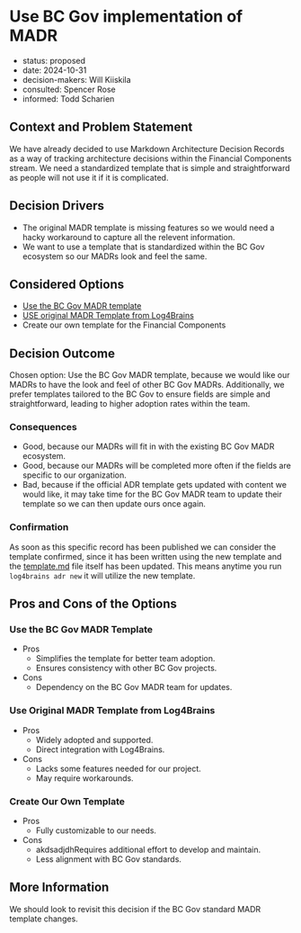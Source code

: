 [//]: # "bc-madr v0.1.0"

<!-- modified MADR 4.0.0 -->

# Use BC Gov implementation of MADR

- status: proposed <!-- proposed | rejected | accepted | deprecated | ... | superseded by ADR-0123 -->
- date: 2024-10-31 <!-- YYYY-MM-DD when the decision was last updated -->
- decision-makers: Will Kiiskila<!-- list everyone involved in the decision -->
- consulted: Spencer Rose <!-- list everyone whose opinions are sought (typically subject-matter experts); and with whom there is a two-way communication --> <!-- OPTIONAL -->
- informed: Todd Scharien <!-- list everyone who is kept up-to-date on progress; and with whom there is a one-way communication} --> <!-- OPTIONAL -->

## Context and Problem Statement

We have already decided to use Markdown Architecture Decision Records as a way of tracking architecture decisions within the Financial Components stream. We need a standardized template that is simple and straightforward as people will not use it if it is complicated.

## Decision Drivers <!-- OPTIONAL -->

- The original MADR template is missing features so we would need a hacky workaround to capture all the relevent information.
- We want to use a template that is standardized within the BC Gov ecosystem so our MADRs look and feel the same.

## Considered Options

- [Use the BC Gov MADR template](https://github.com/bcgov-isd/bc-madr/blob/main/bc-madr-template.md)
- [USE original MADR Template from Log4Brains](https://github.com/thomvaill/log4brains/blob/develop/docs/adr/template.md)
- Create our own template for the Financial Components

## Decision Outcome

Chosen option: Use the BC Gov MADR template, because we would like our MADRs to have the look and feel of other BC Gov MADRs. Additionally, we prefer templates tailored to the BC Gov to ensure fields are simple and straightforward, leading to higher adoption rates within the team.

### Consequences

- Good, because our MADRs will fit in with the existing BC Gov MADR ecosystem.
- Good, because our MADRs will be completed more often if the fields are specific to our organization.
- Bad, because if the official ADR template gets updated with content we would like, it may take time for the BC Gov MADR team to update their template so we can then update ours once again.

### Confirmation <!-- OPTIONAL -->

As soon as this specific record has been published we can consider the template confirmed, since it has been written using the new template and the [template.md](https://github.com/kiiskila-bcgov/fc-madr/blob/main/docs/adr/template.md) file itself has been updated. This means anytime you run `log4brains adr new` it will utilize the new template.

## Pros and Cons of the Options <!-- OPTIONAL -->

### Use the BC Gov MADR Template

- Pros
  - Simplifies the template for better team adoption.
  - Ensures consistency with other BC Gov projects.
- Cons
  - Dependency on the BC Gov MADR team for updates.

### Use Original MADR Template from Log4Brains

- Pros
  - Widely adopted and supported.
  - Direct integration with Log4Brains.
- Cons
  - Lacks some features needed for our project.
  - May require workarounds.

### Create Our Own Template

- Pros
  - Fully customizable to our needs.
- Cons
  - akdsadjdhRequires additional effort to develop and maintain.
  - Less alignment with BC Gov standards.

## More Information

We should look to revisit this decision if the BC Gov standard MADR template changes.
